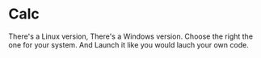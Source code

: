 # Calc
There's a Linux version,
There's a Windows version.
Choose the right the one for your system.
And Launch it like you would lauch your own code.
